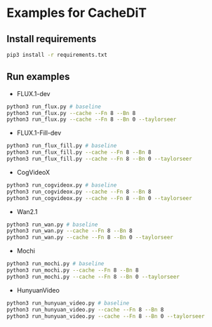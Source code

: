 # Examples for CacheDiT  

## Install requirements  

```bash
pip3 install -r requirements.txt
```

## Run examples  

- FLUX.1-dev 

```bash
python3 run_flux.py # baseline
python3 run_flux.py --cache --Fn 8 --Bn 8
python3 run_flux.py --cache --Fn 8 --Bn 0 --taylorseer
```

- FLUX.1-Fill-dev 

```bash
python3 run_flux_fill.py # baseline
python3 run_flux_fill.py --cache --Fn 8 --Bn 8
python3 run_flux_fill.py --cache --Fn 8 --Bn 0 --taylorseer
```

- CogVideoX 

```bash
python3 run_cogvideox.py # baseline
python3 run_cogvideox.py --cache --Fn 8 --Bn 8
python3 run_cogvideox.py --cache --Fn 8 --Bn 0 --taylorseer
```

- Wan2.1 

```bash
python3 run_wan.py # baseline
python3 run_wan.py --cache --Fn 8 --Bn 8
python3 run_wan.py --cache --Fn 8 --Bn 0 --taylorseer
```

- Mochi

```bash
python3 run_mochi.py # baseline
python3 run_mochi.py --cache --Fn 8 --Bn 8
python3 run_mochi.py --cache --Fn 8 --Bn 0 --taylorseer
```

- HunyuanVideo

```bash
python3 run_hunyuan_video.py # baseline
python3 run_hunyuan_video.py --cache --Fn 8 --Bn 8
python3 run_hunyuan_video.py --cache --Fn 8 --Bn 0 --taylorseer
```
